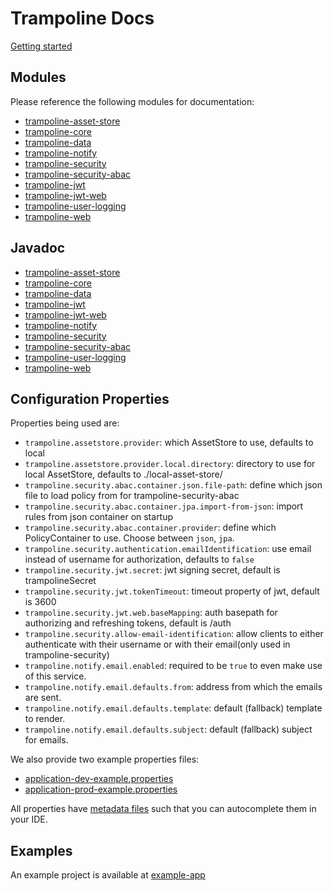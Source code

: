 # Trampoline Docs

[Getting started](GETTING_STARTED.md)

## Modules

Please reference the following modules for documentation:

- [trampoline-asset-store](../trampoline-asset-store)
- [trampoline-core](../trampoline-core)
- [trampoline-data](../trampoline-data)
- [trampoline-notify](../trampoline-notify)
- [trampoline-security](../trampoline-security)
- [trampoline-security-abac](../trampoline-security-abac)
- [trampoline-jwt](../trampoline-jwt)
- [trampoline-jwt-web](../trampoline-jwt-web)
- [trampoline-user-logging](../trampoline-user-logging)
- [trampoline-web](../trampoline-web)

## Javadoc

- [trampoline-asset-store](https://lucadev.com/trampoline/docs/trampoline-asset-store)
- [trampoline-core](https://lucadev.com/trampoline/docs/trampoline-core)
- [trampoline-data](https://lucadev.com/trampoline/docs/trampoline-data)
- [trampoline-jwt](https://lucadev.com/trampoline/docs/trampoline-jwt)
- [trampoline-jwt-web](https://lucadev.com/trampoline/docs/trampoline-jwt-web)
- [trampoline-notify](https://lucadev.com/trampoline/docs/trampoline-notify)
- [trampoline-security](https://lucadev.com/trampoline/docs/trampoline-security)
- [trampoline-security-abac](https://lucadev.com/trampoline/docs/trampoline-security-abac)
- [trampoline-user-logging](https://lucadev.com/trampoline/docs/trampoline-user-logging)
- [trampoline-web](https://lucadev.com/trampoline/docs/trampoline-web)

## Configuration Properties

Properties being used are:

- `trampoline.assetstore.provider`: which AssetStore to use, defaults to local
- `trampoline.assetstore.provider.local.directory`: directory to use for local AssetStore, defaults to ./local-asset-store/
- `trampoline.security.abac.container.json.file-path`: define which json file to load policy from for trampoline-security-abac
- `trampoline.security.abac.container.jpa.import-from-json`: import rules from json container on startup
- `trampoline.security.abac.container.provider`: define which PolicyContainer to use. Choose between `json`, `jpa`.
- `trampoline.security.authentication.emailIdentification`: use email instead of username for authorization, defaults to `false`
- `trampoline.security.jwt.secret`: jwt signing secret, default is trampolineSecret
- `trampoline.security.jwt.tokenTimeout`: timeout property of jwt, default is 3600
- `trampoline.security.jwt.web.baseMapping`: auth basepath for authorizing and refreshing tokens, default is /auth
- `trampoline.security.allow-email-identification`: allow clients to either authenticate with their username or with their email(only used in trampoline-security)
- `trampoline.notify.email.enabled`: required to be `true` to even make use of this service.
- `trampoline.notify.email.defaults.from`: address from which the emails are sent.
- `trampoline.notify.email.defaults.template`: default (fallback) template to render.
- `trampoline.notify.email.defaults.subject`: default (fallback) subject for emails. 

We also provide two example properties files:

- [application-dev-example.properties](application-dev-example.properties)
- [application-prod-example.properties](application-prod-example.properties)

All properties have [metadata files](https://docs.spring.io/spring-boot/docs/current/reference/html/configuration-metadata.html) such that you can autocomplete them in your IDE.


## Examples

An example project is available at [example-app](../example-app)